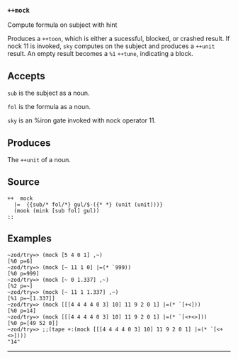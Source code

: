### `++mock`

Compute formula on subject with hint

Produces a `++toon`, which is either a sucessful, blocked, or
crashed result. If nock 11 is invoked, `sky` computes on the subject and
produces a `++unit` result. An empty result becomes a `%1` `++tune`,
indicating a block.

Accepts
-------

`sub` is the subject as a noun.

`fol` is the formula as a noun.

`sky` is an %iron gate invoked with nock operator 11.

Produces
--------

The `++unit` of a noun.

Source
------

    ++  mock
      |=  {{sub/* fol/*} gul/$-({* *} (unit (unit)))}
      (mook (mink [sub fol] gul))
    ::


Examples
--------

    ~zod/try=> (mock [5 4 0 1] ,~)
    [%0 p=6]
    ~zod/try=> (mock [~ 11 1 0] |=(* `999))
    [%0 p=999]
    ~zod/try=> (mock [~ 0 1.337] ,~)
    [%2 p=~]
    ~zod/try=> (mock [~ 11 1 1.337] ,~)
    [%1 p=~[1.337]]
    ~zod/try=> (mock [[[4 4 4 4 0 3] 10] 11 9 2 0 1] |=(* `[+<]))
    [%0 p=14]
    ~zod/try=> (mock [[[4 4 4 4 0 3] 10] 11 9 2 0 1] |=(* `[<+<>]))
    [%0 p=[49 52 0]]
    ~zod/try=> ;;(tape +:(mock [[[4 4 4 4 0 3] 10] 11 9 2 0 1] |=(* `[<+<>])))
    "14"



***
